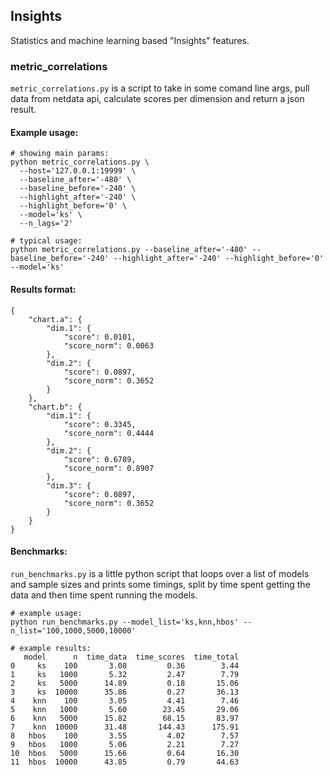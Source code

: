 ## Insights

Statistics and machine learning based "Insights" features.

### metric_correlations

`metric_correlations.py` is a script to take in some comand line args, pull data from netdata api, calculate scores per dimension and return a json result.

#### Example usage:

```
# showing main params:
python metric_correlations.py \
  --host='127.0.0.1:19999' \
  --baseline_after='-480' \
  --baseline_before='-240' \
  --highlight_after='-240' \
  --highlight_before='0' \
  --model='ks' \
  --n_lags='2'

# typical usage:
python metric_correlations.py --baseline_after='-480' --baseline_before='-240' --highlight_after='-240' --highlight_before='0' --model='ks'
```

#### Results format:

```
{
    "chart.a": {
        "dim.1": {
            "score": 0.0101,
            "score_norm": 0.0063
        },
        "dim.2": {
            "score": 0.0897,
            "score_norm": 0.3652
        }
    },
    "chart.b": {
        "dim.1": {
            "score": 0.3345,
            "score_norm": 0.4444
        },
        "dim.2": {
            "score": 0.6789,
            "score_norm": 0.8907
        },
        "dim.3": {
            "score": 0.0897,
            "score_norm": 0.3652
        }
    }
}
```

#### Benchmarks:

`run_benchmarks.py` is a little python script that loops over a list of models and sample sizes and prints some timings, split by time spent getting the data and then time spent running the models.

```
# example usage:
python run_benchmarks.py --model_list='ks,knn,hbos' --n_list='100,1000,5000,10000'

# example results:
   model      n  time_data  time_scores  time_total
0     ks    100       3.08         0.36        3.44
1     ks   1000       5.32         2.47        7.79
2     ks   5000      14.89         0.18       15.06
3     ks  10000      35.86         0.27       36.13
4    knn    100       3.05         4.41        7.46
5    knn   1000       5.60        23.45       29.06
6    knn   5000      15.82        68.15       83.97
7    knn  10000      31.48       144.43      175.91
8   hbos    100       3.55         4.02        7.57
9   hbos   1000       5.06         2.21        7.27
10  hbos   5000      15.66         0.64       16.30
11  hbos  10000      43.85         0.79       44.63
 
```